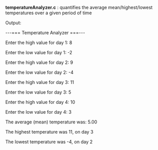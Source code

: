 
**temperatureAnalyzer.c** : quantifies the average mean/highest/lowest temperatures over a given period of time



Output:

---=== Temperature Analyzer ===---

Enter the high value for day 1: 8

Enter the low value for day 1: -2

Enter the high value for day 2: 9

Enter the low value for day 2: -4

Enter the high value for day 3: 11

Enter the low value for day 3: 5

Enter the high value for day 4: 10

Enter the low value for day 4: 3

The average (mean) temperature was: 5.00

The highest temperature was 11, on day 3

The lowest temperature was -4, on day 2
